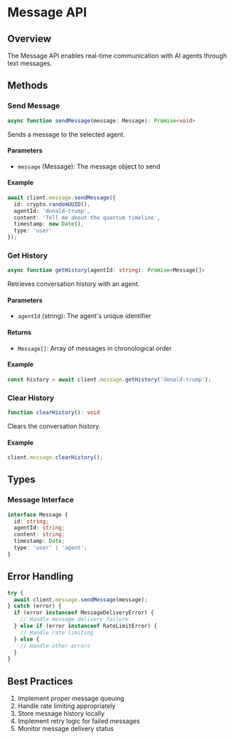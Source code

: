 # Message API

## Overview

The Message API enables real-time communication with AI agents through text messages.

## Methods

### Send Message

```typescript
async function sendMessage(message: Message): Promise<void>
```

Sends a message to the selected agent.

#### Parameters
- `message` (Message): The message object to send

#### Example
```typescript
await client.message.sendMessage({
  id: crypto.randomUUID(),
  agentId: 'donald-trump',
  content: 'Tell me about the quantum timeline',
  timestamp: new Date(),
  type: 'user'
});
```

### Get History

```typescript
async function getHistory(agentId: string): Promise<Message[]>
```

Retrieves conversation history with an agent.

#### Parameters
- `agentId` (string): The agent's unique identifier

#### Returns
- `Message[]`: Array of messages in chronological order

#### Example
```typescript
const history = await client.message.getHistory('donald-trump');
```

### Clear History

```typescript
function clearHistory(): void
```

Clears the conversation history.

#### Example
```typescript
client.message.clearHistory();
```

## Types

### Message Interface

```typescript
interface Message {
  id: string;
  agentId: string;
  content: string;
  timestamp: Date;
  type: 'user' | 'agent';
}
```

## Error Handling

```typescript
try {
  await client.message.sendMessage(message);
} catch (error) {
  if (error instanceof MessageDeliveryError) {
    // Handle message delivery failure
  } else if (error instanceof RateLimitError) {
    // Handle rate limiting
  } else {
    // Handle other errors
  }
}
```

## Best Practices

1. Implement proper message queuing
2. Handle rate limiting appropriately
3. Store message history locally
4. Implement retry logic for failed messages
5. Monitor message delivery status